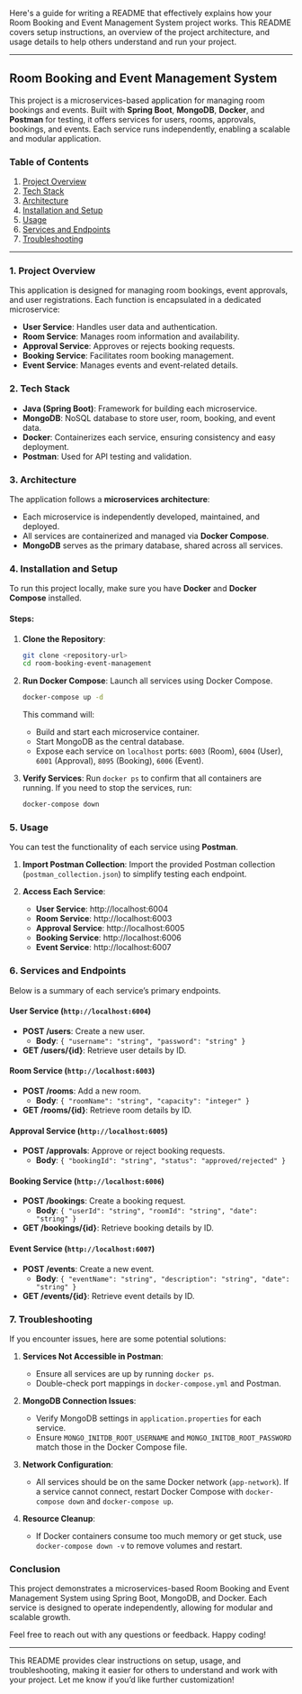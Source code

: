 Here's a guide for writing a README that effectively explains how your Room Booking and Event Management System project works. This README covers setup instructions, an overview of the project architecture, and usage details to help others understand and run your project.

---

## Room Booking and Event Management System

This project is a microservices-based application for managing room bookings and events. Built with **Spring Boot**, **MongoDB**, **Docker**, and **Postman** for testing, it offers services for users, rooms, approvals, bookings, and events. Each service runs independently, enabling a scalable and modular application.

### Table of Contents

1. [Project Overview](#project-overview)
2. [Tech Stack](#tech-stack)
3. [Architecture](#architecture)
4. [Installation and Setup](#installation-and-setup)
5. [Usage](#usage)
6. [Services and Endpoints](#services-and-endpoints)
7. [Troubleshooting](#troubleshooting)

---

### 1. Project Overview

This application is designed for managing room bookings, event approvals, and user registrations. Each function is encapsulated in a dedicated microservice:
- **User Service**: Handles user data and authentication.
- **Room Service**: Manages room information and availability.
- **Approval Service**: Approves or rejects booking requests.
- **Booking Service**: Facilitates room booking management.
- **Event Service**: Manages events and event-related details.

### 2. Tech Stack

- **Java (Spring Boot)**: Framework for building each microservice.
- **MongoDB**: NoSQL database to store user, room, booking, and event data.
- **Docker**: Containerizes each service, ensuring consistency and easy deployment.
- **Postman**: Used for API testing and validation.

### 3. Architecture

The application follows a **microservices architecture**:
- Each microservice is independently developed, maintained, and deployed.
- All services are containerized and managed via **Docker Compose**.
- **MongoDB** serves as the primary database, shared across all services.

### 4. Installation and Setup

To run this project locally, make sure you have **Docker** and **Docker Compose** installed.

#### Steps:

1. **Clone the Repository**:
   ```bash
   git clone <repository-url>
   cd room-booking-event-management
   ```

2. **Run Docker Compose**:
   Launch all services using Docker Compose.
   ```bash
   docker-compose up -d
   ```
   This command will:
   - Build and start each microservice container.
   - Start MongoDB as the central database.
   - Expose each service on `localhost` ports: `6003` (Room), `6004` (User), `6001` (Approval), `8095` (Booking), `6006` (Event).

3. **Verify Services**:
   Run `docker ps` to confirm that all containers are running. If you need to stop the services, run:
   ```bash
   docker-compose down
   ```

### 5. Usage

You can test the functionality of each service using **Postman**.

1. **Import Postman Collection**:
   Import the provided Postman collection (`postman_collection.json`) to simplify testing each endpoint.

2. **Access Each Service**:
   - **User Service**: http://localhost:6004
   - **Room Service**: http://localhost:6003
   - **Approval Service**: http://localhost:6005
   - **Booking Service**: http://localhost:6006
   - **Event Service**: http://localhost:6007

### 6. Services and Endpoints

Below is a summary of each service’s primary endpoints. 

#### User Service (`http://localhost:6004`)

- **POST /users**: Create a new user.
  - **Body**: `{ "username": "string", "password": "string" }`
- **GET /users/{id}**: Retrieve user details by ID.

#### Room Service (`http://localhost:6003`)

- **POST /rooms**: Add a new room.
  - **Body**: `{ "roomName": "string", "capacity": "integer" }`
- **GET /rooms/{id}**: Retrieve room details by ID.

#### Approval Service (`http://localhost:6005`)

- **POST /approvals**: Approve or reject booking requests.
  - **Body**: `{ "bookingId": "string", "status": "approved/rejected" }`
  
#### Booking Service (`http://localhost:6006`)

- **POST /bookings**: Create a booking request.
  - **Body**: `{ "userId": "string", "roomId": "string", "date": "string" }`
- **GET /bookings/{id}**: Retrieve booking details by ID.

#### Event Service (`http://localhost:6007`)

- **POST /events**: Create a new event.
  - **Body**: `{ "eventName": "string", "description": "string", "date": "string" }`
- **GET /events/{id}**: Retrieve event details by ID.

### 7. Troubleshooting

If you encounter issues, here are some potential solutions:

1. **Services Not Accessible in Postman**:
   - Ensure all services are up by running `docker ps`.
   - Double-check port mappings in `docker-compose.yml` and Postman.

2. **MongoDB Connection Issues**:
   - Verify MongoDB settings in `application.properties` for each service.
   - Ensure `MONGO_INITDB_ROOT_USERNAME` and `MONGO_INITDB_ROOT_PASSWORD` match those in the Docker Compose file.

3. **Network Configuration**:
   - All services should be on the same Docker network (`app-network`). If a service cannot connect, restart Docker Compose with `docker-compose down` and `docker-compose up`.

4. **Resource Cleanup**:
   - If Docker containers consume too much memory or get stuck, use `docker-compose down -v` to remove volumes and restart.

### Conclusion

This project demonstrates a microservices-based Room Booking and Event Management System using Spring Boot, MongoDB, and Docker. Each service is designed to operate independently, allowing for modular and scalable growth.

Feel free to reach out with any questions or feedback. Happy coding!

--- 

This README provides clear instructions on setup, usage, and troubleshooting, making it easier for others to understand and work with your project. Let me know if you’d like further customization!
